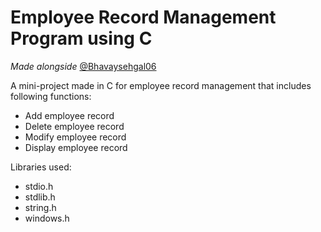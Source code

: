 # Employee Record Management Program using C

*Made alongside* [@Bhavaysehgal06](https://github.com/Bhavaysehgal06)

A mini-project made in C for employee record management that includes following functions:
* Add employee record
* Delete employee record
* Modify employee record
* Display employee record

Libraries used:
* stdio.h
* stdlib.h
* string.h
* windows.h

